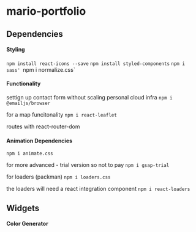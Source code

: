 # mario-portfolio

## Dependencies

#### Styling

`npm install react-icons --save`
`npm install styled-components`
`npm i sass'
`npm i normalize.css`

#### Functionality

settign up contact form without scaling personal cloud infra
`npm i @emailjs/browser`

for a map funcitonality
`npm i react-leaflet`

routes with react-router-dom

#### Animation Dependencies

`npm i animate.css`

for more advanced - trial version so not to pay
`npm i gsap-trial`

for loaders (packman)
`npm i loaders.css`

the loaders will need a react integration component
`npm i react-loaders`

## Widgets

#### Color Generator
